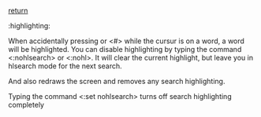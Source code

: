 [return](vimwiki)

:highlighting:

When accidentally pressing <shift-3> or <#> while the cursur is on a word, a word will be highlighted. You can disable highlighting by typing the command <:nohlsearch> or <:nohl>. It will clear the current highlight, but leave you in hlsearch mode for the next search.

And also <ctrl-l> redraws the screen and removes any search highlighting.

Typing the command <:set nohlsearch> turns off search highlighting completely
